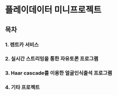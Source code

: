 # 플레이데이터 미니프로젝트

## 목차
### 1. 렌트카 서비스
### 2. 실시간 스트리밍을 통한 자유토론 프로그램
### 3. Haar cascade를 이용한 얼굴인식출석 프로그램
### 4. 기타 프로젝트
